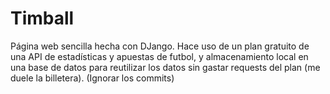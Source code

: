 # Timball
Página web sencilla hecha con DJango.
Hace uso de un plan gratuito de una API de estadísticas y apuestas de futbol, y almacenamiento local en una base de datos para reutilizar los datos sin gastar requests del plan (me duele la billetera).
(Ignorar los commits)
